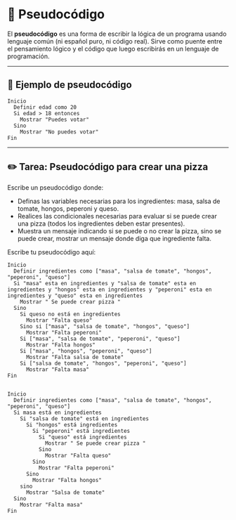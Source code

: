 # 🔧 Pseudocódigo

El **pseudocódigo** es una forma de escribir la lógica de un programa usando lenguaje común (ni español puro, ni código real). Sirve como puente entre el pensamiento lógico y el código que luego escribirás en un lenguaje de programación.

---

## 📝 Ejemplo de pseudocódigo

```text
Inicio
  Definir edad como 20
  Si edad > 18 entonces
    Mostrar "Puedes votar"
  Sino
    Mostrar "No puedes votar"
Fin

```

---

## ✏️ Tarea: Pseudocódigo para crear una pizza

Escribe un pseudocódigo donde:

- Definas las variables necesarias para los ingredientes: masa, salsa de tomate, hongos, peperoni y queso.
- Realices las condicionales necesarias para evaluar si se puede crear una pizza (todos los ingredientes deben estar presentes).
- Muestra un mensaje indicando si se puede o no crear la pizza, sino se puede crear, mostrar un mensaje donde diga que ingrediente falta.

Escribe tu pseudocódigo aquí:

```text
Inicio
  Definir ingredientes como ["masa", "salsa de tomate", "hongos", "peperoni", "queso"]
  Si "masa" esta en ingredientes y "salsa de tomate" esta en ingredientes y "hongos" esta en ingredientes y "peperoni" esta en ingredientes y "queso" esta en ingredientes 
    Mostrar " Se puede crear pizza "
  Sino
    Si queso no está en ingredientes
      Mostrar "Falta queso"
    Sino si ["masa", "salsa de tomate", "hongos", "queso"]
      Mostrar "Falta peperoni"
    Si ["masa", "salsa de tomate", "peperoni", "queso"]
      Mostrar "Falta hongos"
    Si ["masa", "hongos", "peperoni", "queso"]
      Mostrar "Falta salsa de tomate"
    Si ["salsa de tomate", "hongos", "peperoni", "queso"]
      Mostrar "Falta masa"
Fin


Inicio
  Definir ingredientes como ["masa", "salsa de tomate", "hongos", "peperoni", "queso"]
  Si masa está en ingredientes
    Si "salsa de tomate" está en ingredientes
      Si "hongos" está ingredientes
        Si "peperoni" está ingredientes
          Si "queso" está ingredientes
            Mostrar " Se puede crear pizza "
          Sino
            Mostrar "Falta queso"
        Sino
          Mostrar "Falta peperoni"
      Sino
        Mostrar "Falta hongos"
    sino
      Mostrar "Salsa de tomate"
  Sino
    Mostrar "Falta masa"
Fin

```

